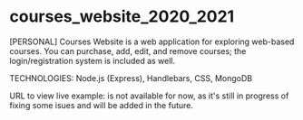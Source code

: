 # courses_website_2020_2021
[PERSONAL] Courses Website is a web application for exploring web-based courses. You can purchase, add, edit, and remove courses; the login/registration system is included as well.

TECHNOLOGIES: Node.js (Express), Handlebars, CSS, MongoDB

URL to view live example: is not available for now, as it's still in progress of fixing some isues and will be added in the future.
